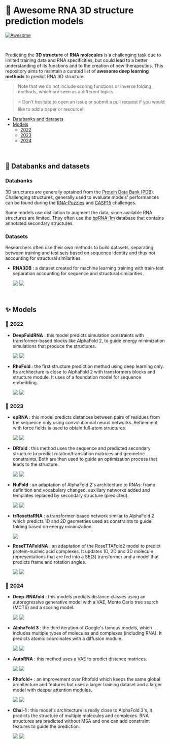 # 🧬 Awesome RNA 3D structure prediction models
[![Awesome](https://awesome.re/badge.svg)](https://awesome.re)

</br>

Predicting the **3D structure** of **RNA molecules** is a challenging task due to limited training data and RNA specificities, but could lead to a better understanding of its functions and to the creation of new therapeutics. This repository aims to maintain a curated list of **awesome deep learning methods** to predict RNA 3D structure.

> Note that we do not include scoring functions or inverse folding methods, which are seen as a different topics.

> ⭐ Don't hesitate to open an issue or submit a pull request if you would like to add a paper or resource!

- [Databanks and datasets](#-databanks-and-datasets)
- [Models](#-models)
  - [2022](#-2022)
  - [2023](#-2023)
  - [2024](#-2024)

</br>

## 💾 Databanks and datasets

### Databanks

3D structures are generally optained from the [Protein Data Bank (PDB)](https://www.rcsb.org/). Challenging structures, generally used to evaluate models' performances can be found during the [RNA-Puzzles](http://www.rnapuzzles.org/) and [CASP15](https://predictioncenter.org/casp15/) challenges.

Some models use distillation to augment the data, since available RNA structures are limited. They often use the [bpRNA-1m](https://bprna.cgrb.oregonstate.edu/) database that contains annotated secondary structures.

### Datasets

Researchers often use their own methods to build datasets, separating between training and test sets based on sequence identity and thus not accounting for structural similarities.

- **RNA3DB** : a dataset created for machine learning training with train-test separation accounting for sequence and structural similarities. 

    [![](https://img.shields.io/badge/Paper-blue?logo=Read.cv&labelColor=grey)](https://www.sciencedirect.com/science/article/pii/S0022283624001475?via%3Dihub) 
    [![](https://img.shields.io/badge/Code-black?logo=GitHub&labelColor=grey)](https://github.com/marcellszi/rna3db)

</br>

## ✨ Models

### 📆 2022

- **DeepFoldRNA** : this model predicts simulation constraints with transformer-based blocks like AlphaFold 2, to guide energy minimization simulations that produce the structures.

    [![](https://img.shields.io/badge/Preprint-red?logo=Read.cv&labelColor=grey)](https://www.biorxiv.org/content/10.1101/2022.05.15.491755v1) 
    [![](https://img.shields.io/badge/Code-black?logo=GitHub&labelColor=grey)](https://github.com/robpearc/DeepFoldRNA)

- **RhoFold** : the first structure prediction method using deep learning only. Its architecture is close to AlphaFold 2 with transformers blocks and structure module. It uses of a foundation model for sequence embedding.

    [![](https://img.shields.io/badge/Preprint-red?logo=Read.cv&labelColor=grey)](https://arxiv.org/abs/2207.01586) 
    [![](https://img.shields.io/badge/Code-black?logo=GitHub&labelColor=grey)](https://github.com/Dharmogata/RhoFold)

### 📆 2023

- **epRNA** : this model predicts distances between pairs of residues from the sequence only using convolutionnal neurol networks. Refinement with force fields is used to obtain full-atom structures.

    [![](https://img.shields.io/badge/Paper-blue?logo=Read.cv&labelColor=grey)](https://www.sciencedirect.com/science/article/abs/pii/S0006349523006471) 
    [![](https://img.shields.io/badge/Code-black?logo=BitBucket&labelColor=grey)](https://bitbucket.org/dokhlab/eprna-euclidean-parametrization-of-rna/src/master/)
  
- **DRfold** : this method uses the sequence and predicted secondary structure to predict rotation/translation matrices and geometric constraints. Both are then used to guide an optimization process that leads to the structure.

    [![](https://img.shields.io/badge/Paper-blue?logo=Read.cv&labelColor=grey)](https://www.nature.com/articles/s41467-023-41303-9)
    [![](https://img.shields.io/badge/Code-black?logo=Github&labelColor=grey)](https://github.com/leeyang/DRfold)

- **NuFold** : an adaptation of AlphaFold 2's architecture to RNAs: frame definition and vocabulary changed, auxiliary networks added and templates replaced by secondary structure (predicted).

    [![](https://img.shields.io/badge/Preprint-red?logo=Read.cv&labelColor=grey)](https://www.biorxiv.org/content/10.1101/2023.09.20.558715v1) 
    [![](https://img.shields.io/badge/Code-black?logo=Github&labelColor=grey)](https://github.com/kiharalab/NuFold)

- **trRosettaRNA** : a transformer-based network similar to AlphaFold 2 which predicts 1D and 2D geometries used as constraints to guide folding based on energy minimization.

    [![](https://img.shields.io/badge/Paper-blue?logo=Read.cv&labelColor=grey)](https://www.nature.com/articles/s41467-023-42528-4)

- **RoseTTAFoldNA** : an adaptation of the RoseTTAFold2 model to predict protein-nucleic acid complexes. It updates 1D, 2D and 3D molecule representations that are fed into a SE(3) transformer and a model that predicts frame and rotation angles.

    [![](https://img.shields.io/badge/Paper-blue?logo=Read.cv&labelColor=grey)](https://www.nature.com/articles/s41592-023-02086-5)
    [![](https://img.shields.io/badge/Code-black?logo=Github&labelColor=grey)](https://github.com/uw-ipd/RoseTTAFold2NA)

### 📆 2024

- **Deep-RNAfold** : this models predicts distance classes using an autoregressive generative model with a VAE, Monte Carlo tree search (MCTS) and a scoring model.

    [![](https://img.shields.io/badge/Paper-blue?logo=Read.cv&labelColor=grey)](https://journals.plos.org/plosone/article?id=10.1371/journal.pone.0297105) 
    [![](https://img.shields.io/badge/Code-black?logo=Github&labelColor=grey)](https://github.com/ramakers/deep-rnafold)

- **AlphaFold 3** : the third iteration of Google's famous models, which includes multiple types of molecules and complexes (including RNA). It predicts atomic coordinates with a diffusion module.

    [![](https://img.shields.io/badge/Paper-blue?logo=Read.cv&labelColor=grey)](https://www.nature.com/articles/s41586-024-07487-w)
    [![](https://img.shields.io/badge/Code-black?logo=Github&labelColor=grey)](https://github.com/google-deepmind/alphafold3)

- **AutoRNA** : this method uses a VAE to predict distance matrices.

    [![](https://img.shields.io/badge/Preprint-red?logo=Read.cv&labelColor=grey)](https://www.biorxiv.org/content/10.1101/2024.06.18.599511v2) 
    [![](https://img.shields.io/badge/Code-black?logo=Github&labelColor=grey)](https://github.com/quantori/AutoRNA)

- **Rhofold+** : an improvement over Rhofold which keeps the same global architecture and features but uses a larger training dataset and a larger model with deeper attention modules.

    [![](https://img.shields.io/badge/Paper-blue?logo=Read.cv&labelColor=grey)](https://www.nature.com/articles/s41592-024-02487-0)
    [![](https://img.shields.io/badge/Code-black?logo=Github&labelColor=grey)](https://github.com/ml4bio/RhoFold)
  
- **Chai-1** : this model's architecture is really close to AlphaFold 3's, it predicts the structure of multiple molecules and complexes. RNA structures are predicted without MSA and one can add constraint features to guide the prediction.

    [![](https://img.shields.io/badge/Preprint-red?logo=Read.cv&labelColor=grey)](https://www.biorxiv.org/content/10.1101/2024.10.10.615955v2) 
    [![](https://img.shields.io/badge/Code-black?logo=Github&labelColor=grey)](https://github.com/chaidiscovery/chai-lab)
